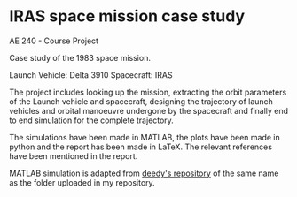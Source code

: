 # IRAS space mission case study
AE 240 - Course Project

Case study of the 1983 space mission. 

Launch Vehicle: Delta 3910
Spacecraft: IRAS

The project includes looking up the mission, extracting the orbit parameters of the Launch vehicle and spacecraft, designing the trajectory of launch vehicles and orbital manoeuvre undergone by the spacecraft and finally end to end simulation for the complete trajectory.

The simulations have been made in MATLAB, the plots have been made in python and the report has been made in LaTeX. The relevant references have been mentioned in the report.

MATLAB simulation is adapted from [deedy's repository](https://github.com/deedy/Satellite-Orbit-Simulation) of the same name as the folder uploaded in my repository.


